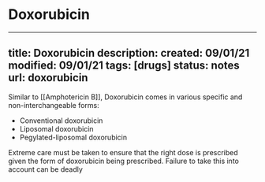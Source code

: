 # Doxorubicin 

---
title: Doxorubicin
description: 
created: 09/01/21
modified: 09/01/21
tags: [drugs]
status: notes
url: doxorubicin
---

Similar to [[Amphotericin B]], Doxorubicin comes in various specific and non-interchangeable forms:

* Conventional doxorubicin
* Liposomal doxorubicin
* Pegylated-liposomal doxorubicin

Extreme care must be taken to ensure that  the right dose is prescribed given the form of doxorubicin being prescribed.  Failure to take this into account can be deadly

<!-- {BearID:F973808A-D4D1-427E-9EA7-39788F2206F1-414-00006E113B38D4DE} -->
